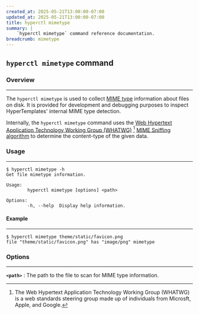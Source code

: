 ```yaml
---
created_at: 2025-05-21T13:00:00-07:00
updated_at: 2025-05-21T13:00:00-07:00
title: hyperctl mimetype
summary: |
    `hyperctl mimetype` command reference documentation.
breadcrumb: mimetype
---
```


## `hyperctl mimetype` command

<auto-toc selectors="h3,h4,h5,h6,dl dt"></auto-toc>

### Overview 
------------
The `hyperctl mimetype` is used to collect [MIME type] information about files on disk.
It is provided for development and debugging purposes to inspect HyperTemplates' internal MIME type detection.

Internally, the `hyperctl mimetype` command uses the [Web Hypertext Application Technology Working Group (WHATWG)] [^1] [MIME Sniffing algorithm] to determine the content-type of the given data.

### Usage
---------

```plaintext
$ hyperctl mimetype -h
Get file mimetype information.

Usage:
        hyperctl mimetype [options] <path>

Options:
        -h, --help  Display help information.
```

#### Example
------------

```plaintext
$ hyperctl mimetype theme/static/favicon.png
file "theme/static/favicon.png" has "image/png" mimetype
```

### Options
-----------

**`<path>`**
: The path to the file to scan for MIME type information.

<!-- Footnotes -->
[^1]: The Web Hypertext Application Technology Working Group (WHATWG) is a web standards steering group made up of individuals from Microsft, Apple, and Google.

<!-- Links -->
[MIME type]: https://developer.mozilla.org/en-US/docs/Web/HTTP/Guides/MIME_types
[MIME types]: https://developer.mozilla.org/en-US/docs/Web/HTTP/Guides/MIME_types
[Web Hypertext Application Technology Working Group (WHATWG)]: https://whatwg.org/
[MIME Sniffing algorithm]: https://mimesniff.spec.whatwg.org/

